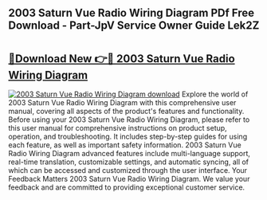 ## 2003 Saturn Vue Radio Wiring Diagram PDf Free Download - Part-JpV Service Owner Guide Lek2Z

# <h2><a href="http://dftd2k.blite.top/?on=2003+Saturn+Vue+Radio+Wiring+Diagram">🔗Download New 👉🔴 2003 Saturn Vue Radio Wiring Diagram</a></h2>

[![2003 Saturn Vue Radio Wiring Diagram download](https://i.imgur.com/lujVjoI.png)](http://dftd2k.blite.top/?on=2003+Saturn+Vue+Radio+Wiring+Diagram)
Explore the world of 2003 Saturn Vue Radio Wiring Diagram with this comprehensive user manual, covering all aspects of the product's features and functionality. Before using your 2003 Saturn Vue Radio Wiring Diagram, please refer to this user manual for comprehensive instructions on product setup, operation, and troubleshooting. It includes step-by-step guides for using each feature, as well as important safety information. 2003 Saturn Vue Radio Wiring Diagram advanced features include multi-language support, real-time translation, customizable settings, and automatic syncing, all of which can be accessed and customized through the user interface. Your Feedback Matters 2003 Saturn Vue Radio Wiring Diagram. We value your feedback and are committed to providing exceptional customer service.
